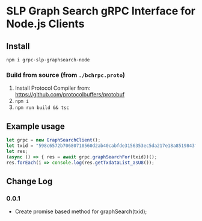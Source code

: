 # SLP Graph Search gRPC Interface for Node.js Clients


## Install
`npm i grpc-slp-graphsearch-node`


### Build from source (from `./bchrpc.proto`)
1. Install Protocol Compiler from: https://github.com/protocolbuffers/protobuf
2. `npm i`
3. `npm run build && tsc`


## Example usage

```ts
let grpc = new GraphSearchClient();
let txid = "598c6572b70680710560d2ab40cabfde3156353ec5da217e18a8519843ff4423";
let res;
(async () => { res = await grpc.graphSearchFor(txid))();
res.forEach(i => console.log(res.getTxdataList_asU8());
```

## Change Log

### 0.0.1
- Create promise based method for graphSearch(txid);
